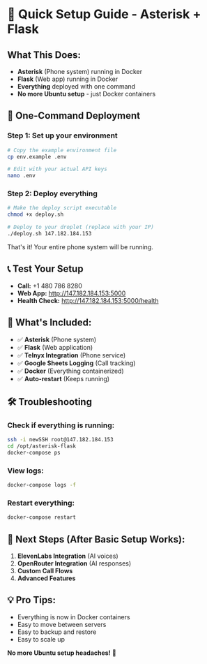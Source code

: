 # 🚀 Quick Setup Guide - Asterisk + Flask

## What This Does:
- **Asterisk** (Phone system) running in Docker
- **Flask** (Web app) running in Docker  
- **Everything** deployed with one command
- **No more Ubuntu setup** - just Docker containers

## 🎯 One-Command Deployment

### Step 1: Set up your environment
```bash
# Copy the example environment file
cp env.example .env

# Edit with your actual API keys
nano .env
```

### Step 2: Deploy everything
```bash
# Make the deploy script executable
chmod +x deploy.sh

# Deploy to your droplet (replace with your IP)
./deploy.sh 147.182.184.153
```

That's it! Your entire phone system will be running.

## 📞 Test Your Setup
- **Call:** +1 480 786 8280
- **Web App:** http://147.182.184.153:5000
- **Health Check:** http://147.182.184.153:5000/health

## 🔧 What's Included:
- ✅ **Asterisk** (Phone system)
- ✅ **Flask** (Web application) 
- ✅ **Telnyx Integration** (Phone service)
- ✅ **Google Sheets Logging** (Call tracking)
- ✅ **Docker** (Everything containerized)
- ✅ **Auto-restart** (Keeps running)

## 🛠️ Troubleshooting

### Check if everything is running:
```bash
ssh -i newSSH root@147.182.184.153
cd /opt/asterisk-flask
docker-compose ps
```

### View logs:
```bash
docker-compose logs -f
```

### Restart everything:
```bash
docker-compose restart
```

## 🎯 Next Steps (After Basic Setup Works):
1. **ElevenLabs Integration** (AI voices)
2. **OpenRouter Integration** (AI responses)
3. **Custom Call Flows**
4. **Advanced Features**

## 💡 Pro Tips:
- Everything is now in Docker containers
- Easy to move between servers
- Easy to backup and restore
- Easy to scale up

**No more Ubuntu setup headaches!** 🎉 